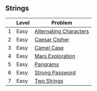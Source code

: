 ## Strings


|     | Level  | Problem |
|-----|--------|---------|
| 1   | Easy   | [Alternating Characters](https://github.com/rdvnabay/hackerrank-algorithms/tree/master/src/Algorithms/Strings/Solutions/AlternatingCharacters.cs) |
| 2   | Easy   | [Caesar Cipher](https://github.com/rdvnabay/hackerrank-algorithms/tree/master/src/Algorithms/Strings/Solutions/CaesarCipher.cs) | 
| 3   | Easy   | [Camel Case](https://github.com/rdvnabay/hackerrank-algorithms/tree/master/src/Algorithms/Strings/Solutions/CamelCase.cs) | 
| 4   | Easy   | [Mars Exploration](https://github.com/rdvnabay/hackerrank-algorithms/tree/master/src/Algorithms/Strings/Solutions/MarsExploration.cs) |
| 5   | Easy   | [Pangrams](https://github.com/rdvnabay/hackerrank-algorithms/tree/master/src/Algorithms/Strings/Solutions/Pangrams.cs) |
| 6   | Easy   | [Strong Password](https://github.com/rdvnabay/hackerrank-algorithms/tree/master/src/Algorithms/Strings/Solutions/StrongPassword.cs) |
| 7   | Easy   | [Two Strings](https://github.com/rdvnabay/hackerrank-algorithms/tree/master/src/Algorithms/Strings/Solutions/TwoStrings.cs) | 

 



								   